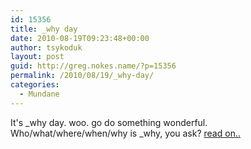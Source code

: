 ```yaml
---
id: 15356
title: _why day
date: 2010-08-19T09:23:48+00:00
author: tsykoduk
layout: post
guid: http://greg.nokes.name/?p=15356
permalink: /2010/08/19/_why-day/
categories:
  - Mundane
---
```

It's _why day. woo. go do something wonderful. Who/what/where/when/why is _why, you ask? <a href="http://greg.nokes.name/poignant-guide/">read on..</a>